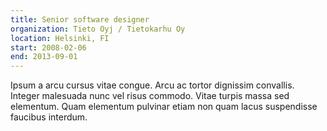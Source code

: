 ```yaml
---
title: Senior software designer
organization: Tieto Oyj / Tietokarhu Oy
location: Helsinki, FI
start: 2008-02-06
end: 2013-09-01
---
```


Ipsum a arcu cursus vitae congue. Arcu ac tortor dignissim convallis. Integer malesuada nunc vel risus commodo. Vitae turpis massa sed elementum. Quam elementum pulvinar etiam non quam lacus suspendisse faucibus interdum.